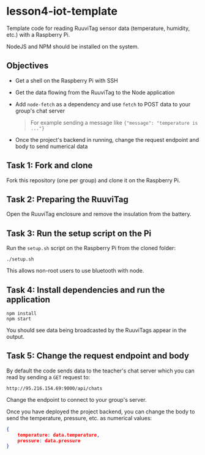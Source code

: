 # lesson4-iot-template

Template code for reading RuuviTag sensor data (temperature, humidity, etc.) with a Raspberry Pi.

NodeJS and NPM should be installed on the system.

## Objectives

- Get a shell on the Raspberry Pi with SSH
- Get the data flowing from the RuuviTag to the Node application
- Add `node-fetch` as a dependency and use `fetch` to POST data to your group's chat server

  > For example sending a message like `{"message": "temperature is ..."}`
- Once the project's backend in running, change the request endpoint and body to send numerical data

## Task 1: Fork and clone

Fork this repository (one per group) and clone it on the Raspberry Pi.

## Task 2: Preparing the RuuviTag

Open the RuuviTag enclosure and remove the insulation from the battery.

## Task 3: Run the setup script on the Pi

Run the `setup.sh` script on the Raspberry Pi from the cloned folder:

```
./setup.sh
```

This allows non-root users to use bluetooth with node.

## Task 4: Install dependencies and run the application

```
npm install
npm start
```

You should see data being broadcasted by the RuuviTags appear in the output.

## Task 5: Change the request endpoint and body

By default the code sends data to the teacher's chat server which you
can read by sending a `GET` request to:

```
http://95.216.154.69:9000/api/chats
```

Change the endpoint to connect to your group's server.

Once you have deployed the project backend, you can change the body to
send the temperature, pressure, etc. as numerical values:

``` json
{
    temperature: data.temperature,
    pressure: data.pressure
}
```
